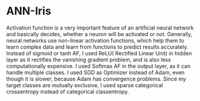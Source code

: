 # ANN-Iris
Activation function is a very important feature of an artificial neural network and basically decides, whether a neuron will be activated or not.
Generally, neural networks use non-linear activation functions, which help them to learn complex data and learn from functions to predict results accurately.
Instead of sigmoid or tanh AF, I used ReLU( Rectified Linear Unit) in hidden layer as it rectifies the vanishing gradient problem, and is also less computationally expensive.
I used Softmax AF in the output layer, as it can handle multiple classes.
I used SGD as Optimizer instead of Adam, even though it is slower, because Adam has convergence problems.
Since my target classes are mutually exclusive, I used sparse categorical crossentropy instead of categorical classentropy.
